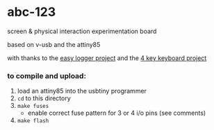 # abc-123
screen &amp; physical interaction experimentation board

based on v-usb and the attiny85

with thanks to the [easy logger project](https://www.obdev.at/products/vusb/easylogger.html) and the [4 key keyboard project](http://blog.flipwork.nl/?x=entry:entry100224-003937)

### to compile and upload:
1. load an attiny85 into the usbtiny programmer
1. `cd` to this directory
1. `make fuses`
    + enable correct fuse pattern for 3 or 4 i/o pins (see comments)
1. `make flash`